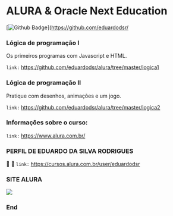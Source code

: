 # ALURA & Oracle Next Education

[![Github Badge](https://img.shields.io/badge/-Github-000?style=flat-square&logo=Github&logoColor=white&link=https://github.com/eduardodsr/)](https://github.com/eduardodsr/

### Lógica de programação I 
Os primeiros programas com Javascript e HTML.

``` link: ```  https://github.com/eduardodsr/alura/tree/master/logica1

### Lógica de programação II
Pratique com desenhos, animações e um jogo.

``` link: ```  https://github.com/eduardodsr/alura/tree/master/logica2

### Informações sobre o curso:

``` link: ```  https://www.alura.com.br/

### PERFIL DE EDUARDO DA SILVA RODRIGUES

:bookmark_tabs:  :page_with_curl: ``` link: ```   https://cursos.alura.com.br/user/eduardodsr

### SITE ALURA

![](https://github.com/eduardodsr/alura/blob/master/alura.png)

### End
